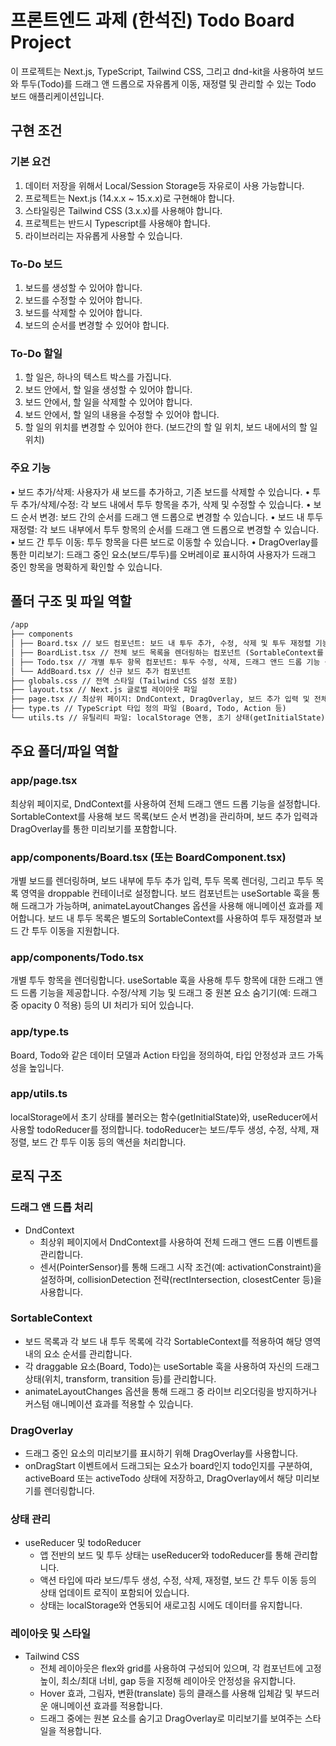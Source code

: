 # 프론트엔드 과제 (한석진) Todo Board Project

이 프로젝트는 Next.js, TypeScript, Tailwind CSS, 그리고 dnd-kit을 사용하여 보드와 투두(Todo)를 드래그 앤 드롭으로 자유롭게 이동, 재정렬 및 관리할 수 있는 Todo 보드 애플리케이션입니다.

## 구현 조건

### 기본 요건

1. 데이터 저장을 위해서 Local/Session Storage등 자유로이 사용 가능합니다.
2. 프로젝트는 Next.js (14.x.x ~ 15.x.x)로 구현해야 합니다.
3. 스타일링은 Tailwind CSS (3.x.x)를 사용해야 합니다.
4. 프로젝트는 반드시 Typescript를 사용해야 합니다.
5. 라이브러리는 자유롭게 사용할 수 있습니다.

### To-Do 보드

1. 보드를 생성할 수 있어야 합니다.
2. 보드를 수정할 수 있어야 합니다.
3. 보드를 삭제할 수 있어야 합니다.
4. 보드의 순서를 변경할 수 있어야 합니다.

### To-Do 할일

1. 할 일은, 하나의 텍스트 박스를 가집니다.
2. 보드 안에서, 할 일을 생성할 수 있어야 합니다.
3. 보드 안에서, 할 일을 삭제할 수 있어야 합니다.
4. 보드 안에서, 할 일의 내용을 수정할 수 있어야 합니다.
5. 할 일의 위치를 변경할 수 있어야 한다. (보드간의 할 일 위치, 보드 내에서의 할 일 위치)

### 주요 기능

• 보드 추가/삭제: 사용자가 새 보드를 추가하고, 기존 보드를 삭제할 수 있습니다.
• 투두 추가/삭제/수정: 각 보드 내에서 투두 항목을 추가, 삭제 및 수정할 수 있습니다.
• 보드 순서 변경: 보드 간의 순서를 드래그 앤 드롭으로 변경할 수 있습니다.
• 보드 내 투두 재정렬: 각 보드 내부에서 투두 항목의 순서를 드래그 앤 드롭으로 변경할 수 있습니다.
• 보드 간 투두 이동: 투두 항목을 다른 보드로 이동할 수 있습니다.
• DragOverlay를 통한 미리보기: 드래그 중인 요소(보드/투두)를 오버레이로 표시하여 사용자가 드래그 중인 항목을 명확하게 확인할 수 있습니다.

## 폴더 구조 및 파일 역할

```markdown
/app
├── components
│ ├── Board.tsx // 보드 컴포넌트: 보드 내 투두 추가, 수정, 삭제 및 투두 재정렬 기능 구현
│ ├── BoardList.tsx // 전체 보드 목록을 렌더링하는 컴포넌트 (SortableContext를 통해 보드 순서 변경 처리)
│ ├── Todo.tsx // 개별 투두 항목 컴포넌트: 투두 수정, 삭제, 드래그 앤드 드롭 기능 구현
│ └── AddBoard.tsx // 신규 보드 추가 컴포넌트
├── globals.css // 전역 스타일 (Tailwind CSS 설정 포함)
├── layout.tsx // Next.js 글로벌 레이아웃 파일
├── page.tsx // 최상위 페이지: DndContext, DragOverlay, 보드 추가 입력 및 전체 보드 목록 렌더링
├── type.ts // TypeScript 타입 정의 파일 (Board, Todo, Action 등)
└── utils.ts // 유틸리티 파일: localStorage 연동, 초기 상태(getInitialState) 및 todoReducer (상태 업데이트 로직)
```

## 주요 폴더/파일 역할

### app/page.tsx

최상위 페이지로, DndContext를 사용하여 전체 드래그 앤드 드롭 기능을 설정합니다.
SortableContext를 사용해 보드 목록(보드 순서 변경)을 관리하며, 보드 추가 입력과 DragOverlay를 통한 미리보기를 포함합니다.

### app/components/Board.tsx (또는 BoardComponent.tsx)

개별 보드를 렌더링하며, 보드 내부에 투두 추가 입력, 투두 목록 렌더링, 그리고 투두 목록 영역을 droppable 컨테이너로 설정합니다.
보드 컴포넌트는 useSortable 훅을 통해 드래그가 가능하며, animateLayoutChanges 옵션을 사용해 애니메이션 효과를 제어합니다.
보드 내 투두 목록은 별도의 SortableContext를 사용하여 투두 재정렬과 보드 간 투두 이동을 지원합니다.

### app/components/Todo.tsx

개별 투두 항목을 렌더링합니다.
useSortable 훅을 사용해 투두 항목에 대한 드래그 앤드 드롭 기능을 제공합니다.
수정/삭제 기능 및 드래그 중 원본 요소 숨기기(예: 드래그 중 opacity 0 적용) 등의 UI 처리가 되어 있습니다.

### app/type.ts

Board, Todo와 같은 데이터 모델과 Action 타입을 정의하여, 타입 안정성과 코드 가독성을 높입니다.

### app/utils.ts

localStorage에서 초기 상태를 불러오는 함수(getInitialState)와, useReducer에서 사용할 todoReducer를 정의합니다.
todoReducer는 보드/투두 생성, 수정, 삭제, 재정렬, 보드 간 투두 이동 등의 액션을 처리합니다.

## 로직 구조

### 드래그 앤 드롭 처리

- DndContext
  - 최상위 페이지에서 DndContext를 사용하여 전체 드래그 앤드 드롭 이벤트를 관리합니다.
  - 센서(PointerSensor)를 통해 드래그 시작 조건(예: activationConstraint)을 설정하며, collisionDetection 전략(rectIntersection, closestCenter 등)을 사용합니다.

### SortableContext

- 보드 목록과 각 보드 내 투두 목록에 각각 SortableContext를 적용하여 해당 영역 내의 요소 순서를 관리합니다.
- 각 draggable 요소(Board, Todo)는 useSortable 훅을 사용하여 자신의 드래그 상태(위치, transform, transition 등)를 관리합니다.
- animateLayoutChanges 옵션을 통해 드래그 중 라이브 리오더링을 방지하거나 커스텀 애니메이션 효과를 적용할 수 있습니다.

### DragOverlay

- 드래그 중인 요소의 미리보기를 표시하기 위해 DragOverlay를 사용합니다.
- onDragStart 이벤트에서 드래그되는 요소가 board인지 todo인지를 구분하여, activeBoard 또는 activeTodo 상태에 저장하고, DragOverlay에서 해당 미리보기를 렌더링합니다.

### 상태 관리

- useReducer 및 todoReducer
  - 앱 전반의 보드 및 투두 상태는 useReducer와 todoReducer를 통해 관리합니다.
  - 액션 타입에 따라 보드/투두 생성, 수정, 삭제, 재정렬, 보드 간 투두 이동 등의 상태 업데이트 로직이 포함되어 있습니다.
  - 상태는 localStorage와 연동되어 새로고침 시에도 데이터를 유지합니다.

### 레이아웃 및 스타일

- Tailwind CSS
  - 전체 레이아웃은 flex와 grid를 사용하여 구성되어 있으며, 각 컴포넌트에 고정 높이, 최소/최대 너비, gap 등을 지정해 레이아웃 안정성을 유지합니다.
  - Hover 효과, 그림자, 변환(translate) 등의 클래스를 사용해 입체감 및 부드러운 애니메이션 효과를 적용합니다.
  - 드래그 중에는 원본 요소를 숨기고 DragOverlay로 미리보기를 보여주는 스타일을 적용합니다.
